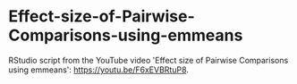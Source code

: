 # Effect-size-of-Pairwise-Comparisons-using-emmeans
RStudio script from the YouTube video 'Effect size of Pairwise Comparisons using emmeans': https://youtu.be/F6xEVBRtuP8.
